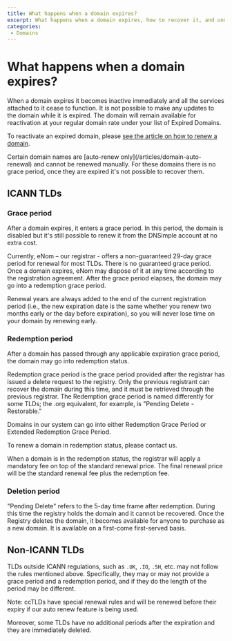 ```yaml
---
title: What happens when a domain expires?
excerpt: What happens when a domain expires, how to recover it, and understanding the associated fees.
categories:
 - Domains
---
```


# What happens when a domain expires?

When a domain expires it becomes inactive immediately and all the services attached to it cease to function. It is not possible to make any updates to the domain while it is expired. The domain will remain available for reactivation at your regular domain rate under your list of Expired Domains.

To reactivate an expired domain, please [see the article on how to renew a domain](/articles/renewing-domain).

<warning>
Certain domain names are [auto-renew only](/articles/domain-auto-renewal) and cannot be renewed manually. For these domains there is no grace period, once they are expired it's not possible to recover them.
</warning>

## ICANN TLDs

### Grace period

After a domain expires, it enters a grace period. In this period, the domain is disabled but it's still possible to renew it from the DNSimple account at no extra cost.

Currently, eNom – our registrar - offers a non-guaranteed 29-day grace period for renewal for most TLDs. There is no guaranteed grace period. Once a domain expires, eNom may dispose of it at any time according to the registration agreement. After the grace period elapses, the domain may go into a redemption grace period.

Renewal years are always added to the end of the current registration period (i.e., the new expiration date is the same whether you renew two months early or the day before expiration), so you will never lose time on your domain by renewing early.

### Redemption period

After a domain has passed through any applicable expiration grace period, the domain may go into redemption status.

Redemption grace period is the grace period provided after the registrar has issued a delete request to the registry. Only the previous registrant can recover the domain during this time, and it must be retrieved through the previous registrar. The Redemption grace period is named differently for some TLDs; the .org equivalent, for example, is "Pending Delete - Restorable."

Domains in our system can go into either Redemption Grace Period or Extended Redemption Grace Period.

To renew a domain in redemption status, please contact us.

<note>
When a domain is in the redemption status, the registrar will apply a mandatory fee on top of the standard renewal price. The final renewal price will be the standard renewal fee plus the redemption fee.
</note>

### Deletion period

"Pending Delete" refers to the 5-day time frame after redemption. During this time the registry holds the domain and it cannot be recovered. Once the Registry deletes the domain, it becomes available for anyone to purchase as a new domain. It is available on a first-come first-served basis.

## Non-ICANN TLDs

TLDs outside ICANN regulations, such as `.UK`, `.IO`, `.SH`, etc. may not follow the rules mentioned above. Specifically, they may or may not provide a grace period and a redemption period, and if they do the length of the period may be different.

<note>
Note: ccTLDs have special renewal rules and will be renewed before their expiry if our auto renew feature is being used.
</note>

Moreover, some TLDs have no additional periods after the expiration and they are immediately deleted.
